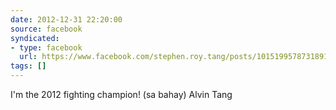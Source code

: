```yaml
---
date: 2012-12-31 22:20:00
source: facebook
syndicated:
- type: facebook
  url: https://www.facebook.com/stephen.roy.tang/posts/10151995787318912
tags: []
---
```


I'm the 2012 fighting champion! (sa bahay) Alvin Tang
